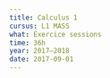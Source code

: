 ```yaml
---
title: Calculus 1
cursus: L1 MASS
what: Exercice sessions
time: 36h
year: 2017–2018
date: 2017-09-01
---
```

